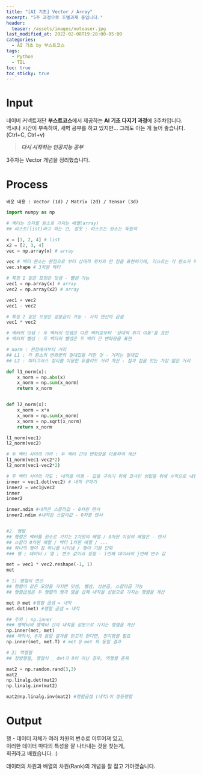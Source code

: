 ```yaml
---
title: "[AI 기초] Vector / Array"
excerpt: "5주 과정으로 조별과제 중입니다."
header:
  teaser: /assets/images/noteaser.jpg
last_modified_at: 2022-02-08T19:28:00-05:00
categories:
  - AI 기초 by 부스트코스
tags:
  - Python
  - TIL
toc: true
toc_sticky: true
---
```


Input
====

네이버 커넥트재단 **부스트코스**에서 제공하는 **AI 기초 다지기 과정**에 3주차입니다.      
역시나 시간이 부족하여, 새벽 공부를 하고 있지만... 그래도 아는 게 늘어 좋습니다.   
(Ctrl+C, Ctrl+v)      

> **_다시 시작하는 인공지능 공부_**   

3주차는 Vector 개념을 정리했습니다.

Process
=====
```
배운 내용 : Vector (1d) / Matrix (2d) / Tensor (3d)
```
```python
import numpy as np

# 벡터는 숫자를 원소로 가지는 배열(array)
## 리스트(list)라고 하는 건, 잘못 : 리스트는 원소는 독립적

x = [1, 2, 4] # list
x2 = [2, 3, 4]
vec = np.array(x) # array 

vec # 벡터 원소는 원점으로 부터 상대적 위치의 한 점을 표현하기에, 리스트는 각 원소가 독립적 
vec.shape # 3차원 벡터 

# 특징 1 같은 모양은 덧셈 - 뺄셈 가능
vec1 = np.array(x) # array 
vec2 = np.array(x2) # array 

vec1 + vec2
vec1 - vec2

# 특징 2 같은 모양은 성분곱이 가능 - 사칙 연산의 곱셈
vec1 * vec2

# 벡터의 덧셈 : 두 벡터의 덧셈은 다른 벡터로부터 '상대적 위치 이동'을 표현
# 벡터의 뺄셈 : 두 벡터의 뺄셈은 두 벡터 간 변화량을 표현

# norm : 원점에서부터 거리
## L1 : 각 원소의 변화량의 절대값을 더한 것 - 거리는 절대값
## L2 : 피타고라스 정리를 이용한 유클리드 거리 계산 - 점과 점을 잇는 가장 짧은 거리

def l1_norm(x):
    x_norm = np.abs(x)
    x_norm = np.sum(x_norm)
    return x_norm


def l2_norm(x):
    x_norm = x*x
    x_norm = np.sum(x_norm)
    x_norm = np.sqrt(x_norm)
    return x_norm

l1_norm(vec1)
l2_norm(vec2)

# 두 벡터 사이의 거리 : 두 벡터 간의 변화량을 이용하여 계산
l1_norm(vec1-vec2*2)  
l2_norm(vec1-vec2*2)

# 두 벡터 사이의 각도 : 내적을 이용 - 값을 구하기 위해 코사인 성립을 위해 수직으로 내린 것
inner = vec1.dot(vec2) # 내적 구하기
inner2 = vec1@vec2
inner
inner2

inner.ndim #내적은 스칼라값 - 0차원 텐서 
inner2.ndim #내적은 스칼라값 - 0차원 텐서 


#2. 행렬
## 행렬은 벡터를 원소로 가지는 2차원의 배열 / 3차원 이상의 배열은 - 텐서
## 스칼라 0차원 배열 / 벡터 1차원 배열 / ...
## 하나의 행이 점 하나를 나타냄 / 행이 기본 단위 
### 행 ; 데이터 / 열 ; 변수 값이라 칭함 - i번째 데이터의 j번째 변수 값

met = vec1 * vec2.reshape(-1, 1)
met

# 1) 행렬의 연산
## 행렬이 같은 모양을 가지면 덧셈, 뺄셈, 성분곱, 스칼라곱 가능
## 행렬곱셈은 두 행렬의 행과 열을 곱해 내적을 성분으로 가지는 행렬을 계산

met @ met #행렬 곱셈 = 내적
met.dot(met) #행렬 곱셈 = 내적

## 주의 ; np.inner 
### 행벡터와 행벡터 간의 내적을 성분으로 가지는 행렬을 계산
np.inner(met, met)
### 따라서, @과 동일 결과를 얻고자 한다면, 전치행렬 필요
np.inner(met, met.T) # met @ met 와 동일 결과

# 2) 역행렬
## 정방행렬, 행렬식 _ det가 0이 아닌 경우, 역행렬 존재

mat2 = np.random.rand(3,3)
mat2
np.linalg.det(mat2)
np.linalg.inv(mat2) 

mat2@np.linalg.inv(mat2) #행렬곱셉 (내적)이 항등행렬
```

Output
=====
행 - 데이터 자체가 여러 차원의 변수로 이루어져 있고,   
이러한 데이터 마다의 특성을 잘 나타내는 것을 찾는게,   
회귀라고 배웠습니다. :)   

데이터의 차원과 배열의 차원(Rank)의 개념을 잘 잡고 가야겠습니다.